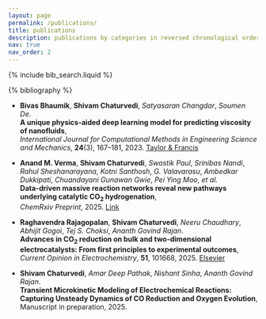 ```yaml
---
layout: page
permalink: /publications/
title: publications
description: publications by categories in reversed chronological order. generated by jekyll-scholar.
nav: true
nav_order: 2
---
```


<!-- _pages/publications.md -->

<!-- Bibsearch Feature -->

{% include bib_search.liquid %}

<div class="publications">

{% bibliography %}

- **Bivas Bhaumik**, **Shivam Chaturvedi**, *Satyasaran Changdar*, *Soumen De*.  
  **A unique physics-aided deep learning model for predicting viscosity of nanofluids**,  
  *International Journal for Computational Methods in Engineering Science and Mechanics*, **24**(3), 167–181, 2023. [Taylor & Francis](https://www.tandfonline.com/toc/ucme20/current)

- **Anand M. Verma**, **Shivam Chaturvedi**, *Swastik Paul*, *Srinibas Nandi*, *Rahul Sheshanarayana*, *Kotni Santhosh*, *G. Valavarasu*, *Ambedkar Dukkipati*, *Chuandayani Gunawan Gwie*, *Pei Ying Moo*, *et al.*  
  **Data-driven massive reaction networks reveal new pathways underlying catalytic CO$_2$ hydrogenation**,  
  *ChemRxiv Preprint*, 2025. [Link](https://chemrxiv.org) <!-- update with actual URL when available -->

- **Raghavendra Rajagopalan**, **Shivam Chaturvedi**, *Neeru Chaudhary*, *Abhijit Gogoi*, *Tej S. Choksi*, *Ananth Govind Rajan*.  
  **Advances in CO$_2$ reduction on bulk and two-dimensional electrocatalysts: From first principles to experimental outcomes**,  
  *Current Opinion in Electrochemistry*, **51**, 101668, 2025. [Elsevier](https://www.journals.elsevier.com/current-opinion-in-electrochemistry)

- **Shivam Chaturvedi**, *Amar Deep Pathak*, *Nishant Sinha*, *Ananth Govind Rajan*.  
  **Transient Microkinetic Modeling of Electrochemical Reactions: Capturing Unsteady Dynamics of CO Reduction and Oxygen Evolution**,  
  Manuscript in preparation, 2025.

</div>
